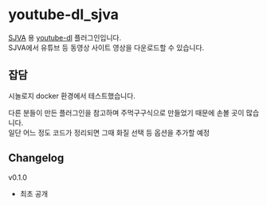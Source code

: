 # youtube-dl_sjva
[SJVA](https://sjva.me/) 용 [youtube-dl](https://ytdl-org.github.io/youtube-dl/) 플러그인입니다.  
SJVA에서 유튜브 등 동영상 사이트 영상을 다운로드할 수 있습니다.

## 잡담
시놀로지 docker 환경에서 테스트했습니다.  

다른 분들이 만든 플러그인을 참고하며 주먹구구식으로 만들었기 때문에 손볼 곳이 많습니다.  
일단 어느 정도 코드가 정리되면 그때 화질 선택 등 옵션을 추가할 예정

## Changelog
v0.1.0
* 최초 공개

